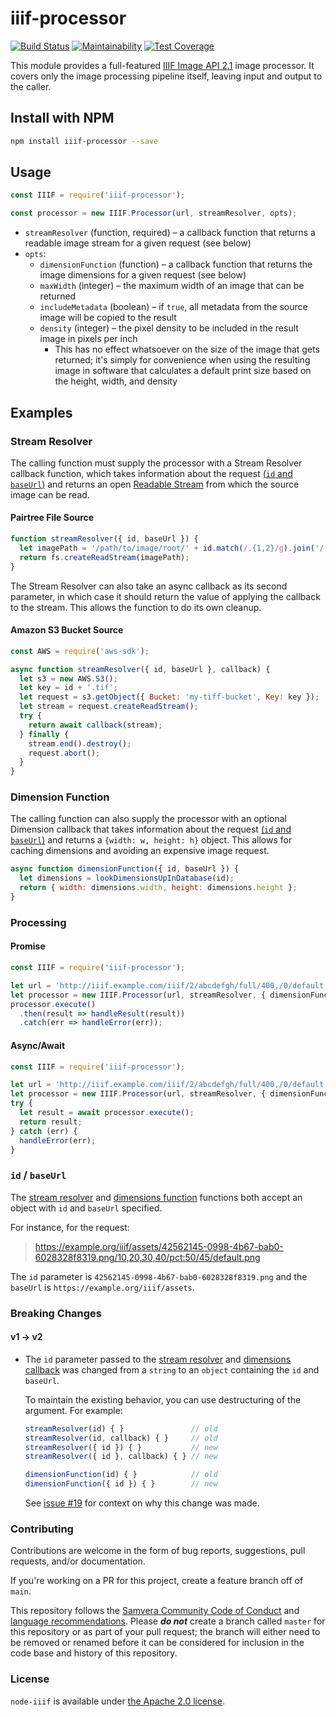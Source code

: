 # iiif-processor

[![Build Status](https://circleci.com/gh/samvera-labs/node-iiif.svg?style=svg)](https://circleci.com/gh/samvera-labs/node-iiif)
[![Maintainability](https://api.codeclimate.com/v1/badges/1f771d90d694b2798fb5/maintainability)](https://codeclimate.com/github/samvera-labs/node-iiif/maintainability)
[![Test Coverage](https://coveralls.io/repos/github/samvera-labs/node-iiif/badge.svg)](https://coveralls.io/github/samvera-labs/node-iiif)

This module provides a full-featured [IIIF Image API 2.1](https://iiif.io/api/image/2.1/) image processor. It covers only the image processing pipeline itself, leaving input and output to the caller.

## Install with NPM

```sh
npm install iiif-processor --save
```

## Usage

```javascript
const IIIF = require('iiif-processor');

const processor = new IIIF.Processor(url, streamResolver, opts);
```

* `streamResolver` (function, required) – a callback function that returns a readable image stream for a given request (see below)
* `opts`:
  * `dimensionFunction` (function) – a callback function that returns the image dimensions for a given request (see below)
  * `maxWidth` (integer) – the maximum width of an image that can be returned
  * `includeMetadata` (boolean) – if `true`, all metadata from the source image will be copied to the result
  * `density` (integer) – the pixel density to be included in the result image in pixels per inch
    * This has no effect whatsoever on the size of the image that gets returned; it's simply for convenience when using
      the resulting image in software that calculates a default print size based on the height, width, and density

## Examples

### Stream Resolver

The calling function must supply the processor with a Stream Resolver callback
function, which takes information about the request [(`id` and `baseUrl`)](#id--baseurl) and returns an open
[Readable Stream](https://nodejs.org/api/stream.html#stream_class_stream_readable) from which the source image can be read.

#### Pairtree File Source

```javascript
function streamResolver({ id, baseUrl }) {
  let imagePath = '/path/to/image/root/' + id.match(/.{1,2}/g).join('/') + '/image.tif';
  return fs.createReadStream(imagePath);
}
```

The Stream Resolver can also take an async callback as its second parameter, in which
case it should return the value of applying the callback to the stream. This allows
the function to do its own cleanup.

#### Amazon S3 Bucket Source

```javascript
const AWS = require('aws-sdk');

async function streamResolver({ id, baseUrl }, callback) {
  let s3 = new AWS.S3();
  let key = id + '.tif';
  let request = s3.getObject({ Bucket: 'my-tiff-bucket', Key: key });
  let stream = request.createReadStream();
  try {
    return await callback(stream);
  } finally {
    stream.end().destroy();
    request.abort();
  }
}
```

### Dimension Function

The calling function can also supply the processor with an optional Dimension
callback that takes information about the request [(`id` and `baseUrl`)](#id--baseurl) and returns a
`{width: w, height: h}` object.
This allows for caching dimensions and avoiding an expensive image request.

```javascript
async function dimensionFunction({ id, baseUrl }) {
  let dimensions = lookDimensionsUpInDatabase(id);
  return { width: dimensions.width, height: dimensions.height };
}
```

### Processing

#### Promise
```javascript
const IIIF = require('iiif-processor');

let url = 'http://iiif.example.com/iiif/2/abcdefgh/full/400,/0/default.jpg'
let processor = new IIIF.Processor(url, streamResolver, { dimensionFunction });
processor.execute()
  .then(result => handleResult(result))
  .catch(err => handleError(err));
```

#### Async/Await
```javascript
const IIIF = require('iiif-processor');

let url = 'http://iiif.example.com/iiif/2/abcdefgh/full/400,/0/default.jpg'
let processor = new IIIF.Processor(url, streamResolver, { dimensionFunction });
try {
  let result = await processor.execute();
  return result;
} catch (err) {
  handleError(err);
}
```

### `id` / `baseUrl`

The [stream resolver](#stream-resolver) and [dimensions function](#dimension-function) functions both accept an object with
`id` and `baseUrl` specified.

For instance, for the request:

> https://example.org/iiif/assets/42562145-0998-4b67-bab0-6028328f8319.png/10,20,30,40/pct:50/45/default.png

The `id` parameter is `42562145-0998-4b67-bab0-6028328f8319.png` and the `baseUrl` is `https://example.org/iiif/assets`.

### Breaking Changes

#### v1 -> v2

* The `id` parameter passed to the [stream resolver](#stream-resolver) and [dimensions callback](#dimension-function) was
  changed from a `string` to an `object` containing the `id` and `baseUrl`.

  To maintain the existing behavior, you can use destructuring of the argument. For example:

  ```js
  streamResolver(id) { }               // old
  streamResolver(id, callback) { }     // old
  streamResolver({ id }) { }           // new
  streamResolver({ id }, callback) { } // new

  dimensionFunction(id) { }            // old
  dimensionFunction({ id }) { }        // new
  ```

  See [issue #19](https://github.com/samvera-labs/node-iiif/issues/19) for context on why this change was made.

### Contributing

Contributions are welcome in the form of bug reports, suggestions, pull requests, and/or documentation.

If you're working on a PR for this project, create a feature branch off of `main`.

This repository follows the [Samvera Community Code of Conduct](https://samvera.atlassian.net/wiki/spaces/samvera/pages/405212316/Code+of+Conduct) and [language recommendations](https://github.com/samvera/maintenance/blob/main/templates/CONTRIBUTING.md#language).  Please ***do not*** create a branch called `master` for this repository or as part of your pull request; the branch will either need to be removed or renamed before it can be considered for inclusion in the code base and history of this repository.

### License

`node-iiif` is available under [the Apache 2.0 license](LICENSE).
